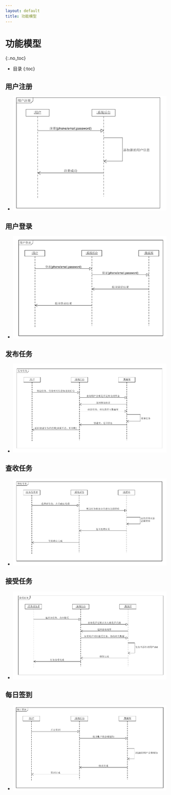 ```yaml
---
layout: default
title: 功能模型
---
```


# 功能模型
{:.no_toc}

* 目录
{:toc}

## 用户注册

- ![pic](pics/01.png)

## 用户登录

- ![pic](pics/02.png)

## 发布任务

- ![pic](pics/03.png)

## 查收任务

- ![pic](pics/04.png)

## 接受任务

- ![pic](pics/05.png)

## 每日签到

- ![pic](pics/06.png)
